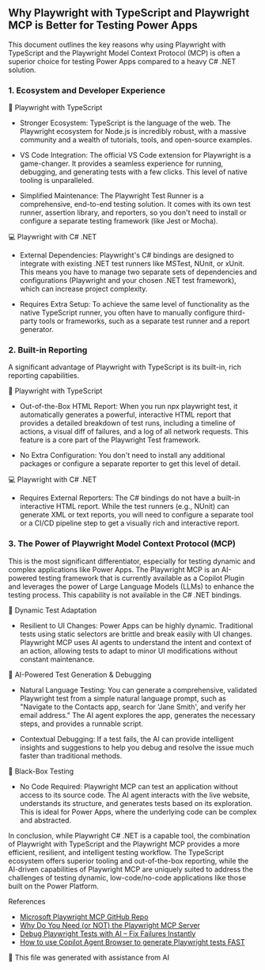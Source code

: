 ## Why Playwright with TypeScript and Playwright MCP is Better for Testing Power Apps
This document outlines the key reasons why using Playwright with TypeScript and the Playwright Model Context Protocol (MCP) is often a superior choice for testing Power Apps compared to a heavy C# .NET solution.

### 1. Ecosystem and Developer Experience
🤖 Playwright with TypeScript 

- Stronger Ecosystem: 
TypeScript is the language of the web. The Playwright ecosystem for Node.js is incredibly robust, with a massive community and a wealth of tutorials, tools, and open-source examples.

- VS Code Integration: 
The official VS Code extension for Playwright is a game-changer. It provides a seamless experience for running, debugging, and generating tests with a few clicks. This level of native tooling is unparalleled.

- Simplified Maintenance: 
The Playwright Test Runner is a comprehensive, end-to-end testing solution. It comes with its own test runner, assertion library, and reporters, so you don't need to install or configure a separate testing framework (like Jest or Mocha).

💻 Playwright with C# .NET

- External Dependencies: Playwright's C# bindings are designed to integrate with existing .NET test runners like MSTest, NUnit, or xUnit. This means you have to manage two separate sets of dependencies and configurations (Playwright and your chosen .NET test framework), which can increase project complexity.

- Requires Extra Setup: To achieve the same level of functionality as the native TypeScript runner, you often have to manually configure third-party tools or frameworks, such as a separate test runner and a report generator.

### 2. Built-in Reporting
A significant advantage of Playwright with TypeScript is its built-in, rich reporting capabilities.

🤖 Playwright with TypeScript 
- Out-of-the-Box HTML Report: When you run npx playwright test, it automatically generates a powerful, interactive HTML report that provides a detailed breakdown of test runs, including a timeline of actions, a visual diff of failures, and a log of all network requests. This feature is a core part of the Playwright Test framework.

- No Extra Configuration: You don't need to install any additional packages or configure a separate reporter to get this level of detail.

💻 Playwright with C# .NET
- Requires External Reporters: The C# bindings do not have a built-in interactive HTML report. While the test runners (e.g., NUnit) can generate XML or text reports, you will need to configure a separate tool or a CI/CD pipeline step to get a visually rich and interactive report.

### 3. The Power of Playwright Model Context Protocol (MCP)
This is the most significant differentiator, especially for testing dynamic and complex applications like Power Apps. The Playwright MCP is an AI-powered testing framework that is currently available as a Copilot Plugin and leverages the power of Large Language Models (LLMs) to enhance the testing process. This capability is not available in the C# .NET bindings.

🤖 Dynamic Test Adaptation
- Resilient to UI Changes: Power Apps can be highly dynamic. Traditional tests using static selectors are brittle and break easily with UI changes. Playwright MCP uses AI agents to understand the intent and context of an action, allowing tests to adapt to minor UI modifications without constant maintenance.

🤖 AI-Powered Test Generation & Debugging
- Natural Language Testing: You can generate a comprehensive, validated Playwright test from a simple natural language prompt, such as "Navigate to the Contacts app, search for 'Jane Smith', and verify her email address." The AI agent explores the app, generates the necessary steps, and provides a runnable script.

- Contextual Debugging: If a test fails, the AI can provide intelligent insights and suggestions to help you debug and resolve the issue much faster than traditional methods.

🤖 Black-Box Testing 
- No Code Required: Playwright MCP can test an application without access to its source code. The AI agent interacts with the live website, understands its structure, and generates tests based on its exploration. This is ideal for Power Apps, where the underlying code can be complex and abstracted.

In conclusion, while Playwright C# .NET is a capable tool, the combination of Playwright with TypeScript and the Playwright MCP provides a more efficient, resilient, and intelligent testing workflow. The TypeScript ecosystem offers superior tooling and out-of-the-box reporting, while the AI-driven capabilities of Playwright MCP are uniquely suited to address the challenges of testing dynamic, low-code/no-code applications like those built on the Power Platform.

References
- [Microsoft Playwright MCP GitHub Repo](https://github.com/microsoft/playwright-mcp)
- [Why Do You Need (or NOT) the Playwright MCP Server](https://www.youtube.com/watch?v=FGwtDhjnBMc)
- [Debug Playwright Tests with AI – Fix Failures Instantly](https://www.youtube.com/watch?v=Ec_3h5Q8RHY)
- [How to use Copilot Agent Browser to generate Playwright tests FAST](https://www.youtube.com/watch?v=6z6wSsh2p08)


🤖 This file was generated with assistance from AI
